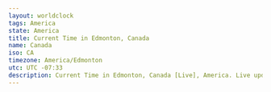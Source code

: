 ```yaml
---
layout: worldclock
tags: America
state: America
title: Current Time in Edmonton, Canada
name: Canada
iso: CA
timezone: America/Edmonton
utc: UTC -07:33
description: Current Time in Edmonton, Canada [Live], America. Live update now time in Edmonton, timezone America/Edmonton, UTC -07:33, Country ISO code & Current Local Time.
---
```


